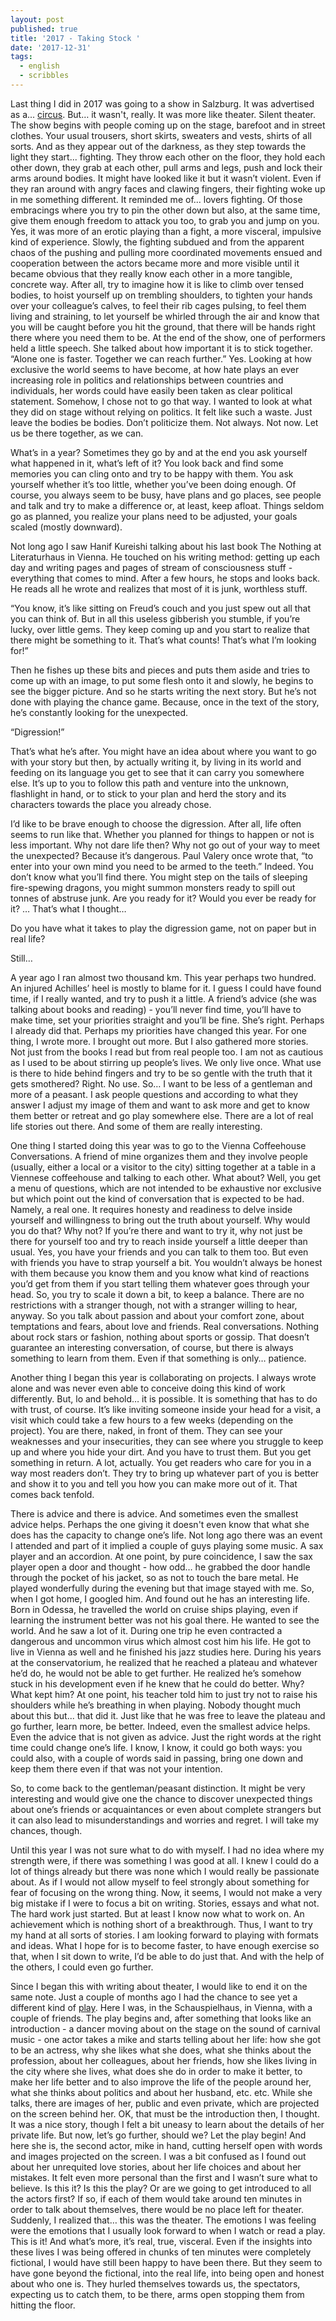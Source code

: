 ```yaml
---
layout: post
published: true
title: '2017 - Taking Stock '
date: '2017-12-31'
tags:
  - english
  - scribbles
---
```


Last thing I did in 2017 was going to a show in Salzburg. It was advertised as a... [circus](http://www.ciexy.com/). But… it wasn't, really. It was more like theater. Silent theater. 
The show begins with people coming up on the stage, barefoot and in street clothes. Your usual trousers, short skirts, sweaters and vests, shirts of all sorts. And as they appear out of the darkness, as they step towards the light they start... fighting. They throw each other on the floor, they hold each other down, they grab at each other, pull arms and legs, push and lock their arms around bodies. It might have looked like it but it wasn’t violent. Even if they ran around with angry faces and clawing fingers, their fighting woke up in me something different. It reminded me of... lovers fighting. Of those embracings where you try to pin the other down but also, at the same time, give them enough freedom to attack you too, to grab you and jump on you. Yes, it was more of an erotic playing than a fight, a more visceral, impulsive kind of experience. 
Slowly, the fighting subdued and from the apparent chaos of the pushing and pulling more coordinated movements ensued and cooperation between the actors became more and more visible until it became obvious that they really know each other in a more tangible, concrete way. After all, try to imagine how it is like to climb over tensed bodies, to hoist yourself up on trembling shoulders, to tighten your hands over your colleague’s calves, to feel their rib cages pulsing, to feel them living and straining, to let yourself be whirled through the air and know that you will be caught before you hit the ground, that there will be hands right there where you need them to be. 
At the end of the show, one of performers held a little speech. She talked about how important it is to stick together. 
“Alone one is faster. Together we can reach further.” 
Yes. Looking at how exclusive the world seems to have become, at how hate plays an ever increasing role in politics and relationships between countries and individuals, her words could have easily been taken as clear political statement. Somehow, I chose not to go that way. I wanted to look at what they did on stage without relying on politics. It felt like such a waste. Just leave the bodies be bodies. Don’t politicize them. Not always. Not now. Let us be there together, as we can. 


What’s in a year? Sometimes they go by and at the end you ask yourself what happened in it, what’s left of it? You look back and find some memories you can cling onto and try to be happy with them. You ask yourself whether it’s too little, whether you’ve been doing enough. Of course, you always seem to be busy, have plans and go places, see people and talk and try to make a difference or, at least, keep afloat. Things seldom go as planned, you realize your plans need to be adjusted, your goals scaled (mostly downward). 

Not long ago I saw Hanif Kureishi talking about his last book The Nothing at Literaturhaus in Vienna. He touched on his writing method: getting up each day and writing pages and pages of stream of consciousness stuff - everything that comes to mind. After a few hours, he stops and looks back. He reads all he wrote and realizes that most of it is junk, worthless stuff. 

“You know, it’s like sitting on Freud’s couch and you just spew out all that you can think of. But in all this useless gibberish you stumble, if you’re lucky, over little gems. They keep coming up and you start to realize that there might be something to it. That’s what counts! That’s what I’m looking for!” 

Then he fishes up these bits and pieces and puts them aside and tries to come up with an image, to put some flesh onto it and slowly, he begins to see the bigger picture. And so he starts writing the next story. But he’s not done with playing the chance game. Because, once in the text of the story, he’s constantly looking for the unexpected. 

“Digression!” 

That’s what he’s after. You might have an idea about where you want to go with your story but then, by actually writing it, by living in its world and feeding on its language you get to see that it can carry you somewhere else. It’s up to you to follow this path and venture into the unknown, flashlight in hand, or to stick to your plan and herd the story and its characters towards the place you already chose. 

I’d like to be brave enough to choose the digression. After all, life often seems to run like that. Whether you planned for things to happen or not is less important. Why not dare life then? Why not go out of your way to meet the unexpected? 
Because it’s dangerous. 
Paul Valery once wrote that, “to enter into your own mind you need to be armed to the teeth.” Indeed. You don’t know what you’ll find there. You might step on the tails of sleeping fire-spewing dragons, you might summon monsters ready to spill out tonnes of abstruse junk. Are you ready for it? Would you ever be ready for it? … 
That’s what I thought… 

Do you have what it takes to play the digression game, not on paper but in real life? 

Still… 

A year ago I ran almost two thousand km. This year perhaps two hundred. An injured Achilles’ heel is mostly to blame for it. I guess I could have found time, if I really wanted, and try to push it a little. A friend’s advice (she was talking about books and reading) - you’ll never find time, you’ll have to make time, set your priorities straight and you’ll be fine. She’s right. Perhaps I already did that. Perhaps my priorities have changed this year. 
For one thing, I wrote more. I brought out more. But I also gathered more stories. Not just from the books I read but from real people too. I am not as cautious as I used to be about stirring up people’s lives. We only live once. What use is there to hide behind fingers and try to be so gentle with the truth that it gets smothered? Right. No use. So… I want to be less of a gentleman and more of a peasant. I ask people questions and according to what they answer I adjust my image of them and want to ask more and get to know them better or retreat and go play somewhere else. There are a lot of real life stories out there. And some of them are really interesting. 

One thing I started doing this year was to go to the Vienna Coffeehouse Conversations. A friend of mine organizes them and they involve people (usually, either a local or a visitor to the city) sitting together at a table in a Viennese coffeehouse and talking to each other. What about? Well, you get a menu of questions, which are not intended to be exhaustive nor exclusive but which point out the kind of conversation that is expected to be had. Namely, a real one. It requires honesty and readiness to delve inside yourself and willingness to bring out the truth about yourself. Why would you do that? Why not? If you’re there and want to try it, why not just be there for yourself too and try to reach inside yourself a little deeper than usual. Yes, you have your friends and you can talk to them too. But even with friends you have to strap yourself a bit. You wouldn’t always be honest with them because you know them and you know what kind of reactions you’d get from them if you start telling them whatever goes through your head. So, you try to scale it down a bit, to keep a balance. There are no restrictions with a stranger though, not with a stranger willing to hear, anyway. 
So you talk about passion and about your comfort zone, about temptations and fears, about love and friends. Real conversations. Nothing about rock stars or fashion, nothing about sports or gossip. That doesn’t guarantee an interesting conversation, of course, but there is always something to learn from them. Even if that something is only… patience. 

Another thing I began this year is collaborating on projects. I always wrote alone and was never even able to conceive doing this kind of work differently. But, lo and behold… it is possible. It is something that has to do with trust, of course. It’s like inviting someone inside your head for a visit, a visit which could take a few hours to a few weeks (depending on the project). You are there, naked, in front of them. They can see your weaknesses and your insecurities, they can see where you struggle to keep up and where you hide your dirt. And you have to trust them. But you get something in return. A lot, actually. You get readers who care for you in a way most readers don’t. They try to bring up whatever part of you is better and show it to you and tell you how you can make more out of it. That comes back tenfold. 

There is advice and there is advice. And sometimes even the smallest advice helps. Perhaps the one giving it doesn't even know that what she does has the capacity to change one’s life. 
Not long ago there was an event I attended and part of it implied a couple of guys playing some music. A sax player and an accordion. At one point, by pure coincidence, I saw the sax player open a door and thought - how odd… he grabbed the door handle through the pocket of his jacket, so as not to touch the bare metal. He played wonderfully during the evening but that image stayed with me. So, when I got home, I googled him. And found out he has an interesting life. Born in Odessa, he travelled the world on cruise ships playing, even if learning the instrument better was not his goal there. He wanted to see the world. And he saw a lot of it. During one trip he even contracted a dangerous and uncommon virus which almost cost him his life. He got to live in Vienna as well and he finished his jazz studies here. During his years at the conservatorium, he realized that he reached a plateau and whatever he’d do, he would not be able to get further. He realized he’s somehow stuck in his development even if he knew that he could do better. Why? What kept him? At one point, his teacher told him to just try not to raise his shoulders while he’s breathing in when playing. Nobody thought much about this but... that did it. Just like that he was free to leave the plateau and go further, learn more, be better. 
Indeed, even the smallest advice helps. Even the advice that is not given as advice. Just the right words at the right time could change one’s life. I know, I know, it could go both ways: you could also, with a couple of words said in passing, bring one down and keep them there even if that was not your intention. 

So, to come back to the gentleman/peasant distinction. It might be very interesting and would give one the chance to discover unexpected things about one’s friends or acquaintances or even about complete strangers but it can also lead to misunderstandings and worries and regret. I will take my chances, though. 

Until this year I was not sure what to do with myself. I had no idea where my strength were, if there was something I was good at all. I knew I could do a lot of things already but there was none which I would really be passionate about. As if I would not allow myself to feel strongly about something for fear of focusing on the wrong thing. Now, it seems, I would not make a very big mistake if I were to focus a bit on writing. Stories, essays and what not. 
The hard work just started. But at least I know now what to work on. An achievement which is nothing short of a breakthrough. Thus, I want to try my hand at all sorts of stories. I am looking forward to playing with formats and ideas. What I hope for is to become faster, to have enough exercise so that, when I sit down to write, I’d be able to do just that. And with the help of the others, I could even go further. 

Since I began this with writing about theater, I would like to end it on the same note. Just a couple of months ago I had the chance to see yet a different kind of [play](https://www.youtube.com/watch?v=1DnWcyrQ16o&index=9&list=FL1h-oPJyvR2Pxu9HXpP0phw&t=273s). 
Here I was, in the Schauspielhaus, in Vienna, with a couple of friends. The play begins and, after something that looks like an introduction - a dancer moving about on the stage on the sound of carnival music - one actor takes a mike and starts telling about her life: how she got to be an actress, why she likes what she does, what she thinks about the profession, about her colleagues, about her friends, how she likes living in the city where she lives, what does she do in order to make it better, to make her life better and to also improve the life of the people around her, what she thinks about politics and about her husband, etc. etc. While she talks, there are images of her, public and even private, which are projected on the screen behind her. OK, that must be the introduction then, I thought. It was a nice story, though I felt a bit uneasy to learn about the details of her private life. But now, let’s go further, should we? Let the play begin! And here she is, the second actor, mike in hand, cutting herself open with words and images projected on the screen. I was a bit confused as I found out about her unrequited love stories, about her life choices and about her mistakes. It felt even more personal than the first and I wasn’t sure what to believe. Is this it? Is this the play? Or are we going to get introduced to all the actors first? If so, if each of them would take around ten minutes in order to talk about themselves, there would be no place left for theater. 
Suddenly, I realized that… this was the theater. The emotions I was feeling were the emotions that I usually look forward to when I watch or read a play. This is it! And what’s more, it’s real, true, visceral. 
Even if the insights into these lives I was being offered in chunks of ten minutes were completely fictional, I would have still been happy to have been there. But they seem to have gone beyond the fictional, into the real life, into being open and honest about who one is. They hurled themselves towards us, the spectators, expecting us to catch them, to be there, arms open stopping them from hitting the floor.
